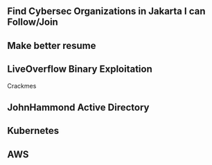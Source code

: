 ## Find Cybersec Organizations in Jakarta I can Follow/Join


## Make better resume


## LiveOverflow Binary Exploitation
Crackmes

## JohnHammond Active Directory


## Kubernetes


## AWS